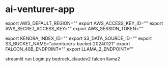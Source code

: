 # ai-venturer-app



export AWS_DEFAULT_REGION=""
export AWS_ACCESS_KEY_ID=""
export AWS_SECRET_ACCESS_KEY=""
export AWS_SESSION_TOKEN=""

export KENDRA_INDEX_ID=""
export S3_DATA_SOURCE_ID=""
export S3_BUCKET_NAME="aiventurers-bucket-20240121"
export FALCON_40B_ENDPOINT="<YOUR-FALCON-ENDPOINT-NAME>" 
export LLAMA_2_ENDPOINT=“<YOUR-SAGEMAKER-ENDPOINT-FOR-LLAMA2>”

streamlit run Login.py bedrock_claudev2 falcon llama2